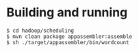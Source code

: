 # Building and running

    $ cd hadoop/scheduling
    $ mvn clean package appassembler:assemble
    $ sh ./target/appassembler/bin/wordcount
